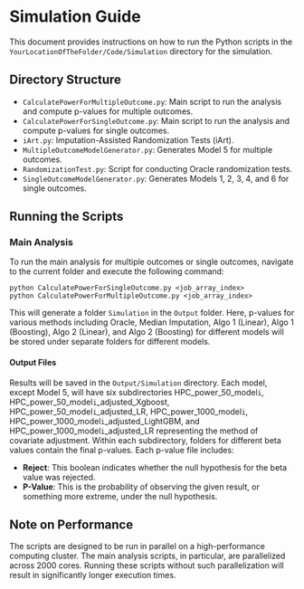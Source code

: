 # Simulation Guide

This document provides instructions on how to run the Python scripts in the `YourLocationOfTheFolder/Code/Simulation` directory for the simulation.

## Directory Structure

- `CalculatePowerForMultipleOutcome.py`: Main script to run the analysis and compute p-values for multiple outcomes.
- `CalculatePowerForSingleOutcome.py`: Main script to run the analysis and compute p-values for single outcomes.
- `iArt.py`: Imputation-Assisted Randomization Tests (iArt).
- `MultipleOutcomeModelGenerator.py`: Generates Model 5 for multiple outcomes.
- `RandomizationTest.py`: Script for conducting Oracle randomization tests.
- `SingleOutcomeModelGenerator.py`: Generates Models 1, 2, 3, 4, and 6 for single outcomes.


## Running the Scripts

### Main Analysis

To run the main analysis for multiple outcomes or single outcomes, navigate to the current folder and execute the following command:
```
python CalculatePowerForSingleOutcome.py <job_array_index>
python CalculatePowerForMultipleOutcome.py <job_array_index>
```
This will generate a folder `Simulation` in the `Output` folder. Here, p-values for various methods including Oracle, Median Imputation, Algo 1 (Linear), Algo 1 (Boosting), Algo 2 (Linear), and Algo 2 (Boosting) for different models will be stored under separate folders for different models.


#### Output Files

Results will be saved in the `Output/Simulation` directory. Each model, except Model 5, will have six subdirectories HPC_power_50_model`i`, HPC_power_50_model`i`_adjusted_Xgboost, HPC_power_50_model`i`_adjusted_LR, HPC_power_1000_model`i`, HPC_power_1000_model`i`_adjusted_LightGBM, and HPC_power_1000_model`i`_adjusted_LR representing the method of covariate adjustment. Within each subdirectory, folders for different beta values contain the final p-values. Each p-value file includes:

- **Reject**: This boolean indicates whether the null hypothesis for the beta value was rejected.
- **P-Value**: This is the probability of observing the given result, or something more extreme, under the null hypothesis.


## Note on Performance

The scripts are designed to be run in parallel on a high-performance computing cluster. The main analysis scripts, in particular, are parallelized across 2000 cores. Running these scripts without such parallelization will result in significantly longer execution times.
